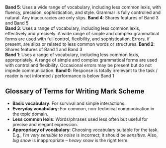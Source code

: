 **Band 5**: Uses a wide range of vocabulary, including less common lexis, with fluency, precision, sophistication, and style. Grammar is fully controlled and natural. Any inaccuracies are only slips.
**Band 4**: Shares features of Band 3 and Band 5  
**Band 3**: Uses a range of vocabulary, including less common lexis, effectively and precisely. A wide range of simple and complex grammatical forms are used with full control, flexibility, and sophistication. Errors, if present, are slips or related to less common words or structures.
**Band 2**: Shares features of Band 1 and Band 3  
**Band 1**: Uses a range of vocabulary, including less common lexis, appropriately. A range of simple and complex grammatical forms are used with control and flexibility. Occasional errors may be present but do not impede communication.
**Band 0**: Response is totally irrelevant to the task / reader is not informed / performance is below Band 1


## Glossary of Terms for Writing Mark Scheme

- **Basic vocabulary**: For survival and simple interactions.
- **Everyday vocabulary**: For common, non-technical communication in the topic domain.
- **Less common lexis**: Words/phrases used less often but useful for precise and elegant expression.
- **Appropriacy of vocabulary**: Choosing vocabulary suitable for the task. E.g., *I'm very sensible to noise* is incorrect; it should be *sensitive*. Also, *big snow* is inappropriate – *heavy snow* is the right term.